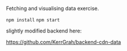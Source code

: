 Fetching and visualising data exercise.

`npm install` `npm start`

slightly modified backend here:

https://github.com/KerrGrah/backend-cdn-data
